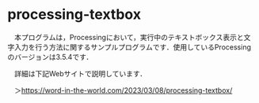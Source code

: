 # processing-textbox
　本プログラムは，Processingにおいて，実行中のテキストボックス表示と文字入力を行う方法に関するサンプルプログラムです．使用しているProcessingのバージョンは3.5.4です．
 
　詳細は下記Webサイトで説明しています．
 
 　＞https://word-in-the-world.com/2023/03/08/processing-textbox/
